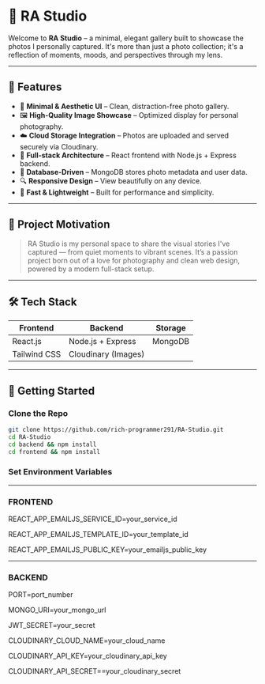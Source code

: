 # 📸 RA Studio

Welcome to **RA Studio** – a minimal, elegant gallery built to showcase the photos I personally captured. It's more than just a photo collection; it's a reflection of moments, moods, and perspectives through my lens.

---

## 🌟 Features

- 🎨 **Minimal & Aesthetic UI** – Clean, distraction-free photo gallery.
- 🖼️ **High-Quality Image Showcase** – Optimized display for personal photography.
- ☁️ **Cloud Storage Integration** – Photos are uploaded and served securely via Cloudinary.
- 🔄 **Full-stack Architecture** – React frontend with Node.js + Express backend.
- 💾 **Database-Driven** – MongoDB stores photo metadata and user data.
- 🔍 **Responsive Design** – View beautifully on any device.
- 🚀 **Fast & Lightweight** – Built for performance and simplicity.

---

## 🧠 Project Motivation

> RA Studio is my personal space to share the visual stories I've captured — from quiet moments to vibrant scenes. It’s a passion project born out of a love for photography and clean web design, powered by a modern full-stack setup.

---

## 🛠️ Tech Stack

| Frontend   | Backend               | Storage         |
|------------|-----------------------|-----------------|
| React.js   | Node.js + Express     | MongoDB         |
| Tailwind CSS | Cloudinary (Images)  |                 |

---

## 🚀 Getting Started

### Clone the Repo

```bash
git clone https://github.com/rich-programmer291/RA-Studio.git
cd RA-Studio
cd backend && npm install
cd frontend && npm install
```

### Set Environment Variables
---
### FRONTEND

REACT_APP_EMAILJS_SERVICE_ID=your_service_id

REACT_APP_EMAILJS_TEMPLATE_ID=your_template_id

REACT_APP_EMAILJS_PUBLIC_KEY=your_emailjs_public_key

---
### BACKEND

PORT=port_number

MONGO_URI=your_mongo_url

JWT_SECRET=your_secret

CLOUDINARY_CLOUD_NAME=your_cloud_name

CLOUDINARY_API_KEY=your_cloudinary_api_key

CLOUDINARY_API_SECRET==your_cloudinary_secret 

